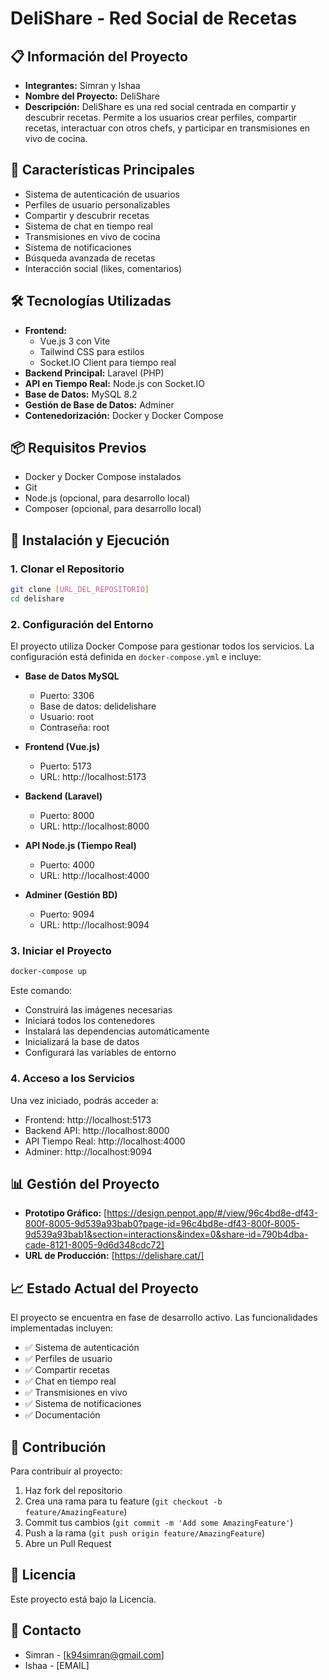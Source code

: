 # DeliShare - Red Social de Recetas

## 📋 Información del Proyecto
* **Integrantes:** Simran y Ishaa
* **Nombre del Proyecto:** DeliShare
* **Descripción:** DeliShare es una red social centrada en compartir y descubrir recetas. Permite a los usuarios crear perfiles, compartir recetas, interactuar con otros chefs, y participar en transmisiones en vivo de cocina.

## 🚀 Características Principales
* Sistema de autenticación de usuarios
* Perfiles de usuario personalizables
* Compartir y descubrir recetas
* Sistema de chat en tiempo real
* Transmisiones en vivo de cocina
* Sistema de notificaciones
* Búsqueda avanzada de recetas
* Interacción social (likes, comentarios)

## 🛠️ Tecnologías Utilizadas
* **Frontend:** 
  * Vue.js 3 con Vite
  * Tailwind CSS para estilos
  * Socket.IO Client para tiempo real
* **Backend Principal:** Laravel (PHP)
* **API en Tiempo Real:** Node.js con Socket.IO
* **Base de Datos:** MySQL 8.2
* **Gestión de Base de Datos:** Adminer
* **Contenedorización:** Docker y Docker Compose

## 📦 Requisitos Previos
* Docker y Docker Compose instalados
* Git
* Node.js (opcional, para desarrollo local)
* Composer (opcional, para desarrollo local)

## 🚀 Instalación y Ejecución

### 1. Clonar el Repositorio
```bash
git clone [URL_DEL_REPOSITORIO]
cd delishare
```

### 2. Configuración del Entorno
El proyecto utiliza Docker Compose para gestionar todos los servicios. La configuración está definida en `docker-compose.yml` e incluye:

* **Base de Datos MySQL**
  * Puerto: 3306
  * Base de datos: delidelishare
  * Usuario: root
  * Contraseña: root

* **Frontend (Vue.js)**
  * Puerto: 5173
  * URL: http://localhost:5173

* **Backend (Laravel)**
  * Puerto: 8000
  * URL: http://localhost:8000

* **API Node.js (Tiempo Real)**
  * Puerto: 4000
  * URL: http://localhost:4000

* **Adminer (Gestión BD)**
  * Puerto: 9094
  * URL: http://localhost:9094

### 3. Iniciar el Proyecto
```bash
docker-compose up
```

Este comando:
* Construirá las imágenes necesarias
* Iniciará todos los contenedores
* Instalará las dependencias automáticamente
* Inicializará la base de datos
* Configurará las variables de entorno

### 4. Acceso a los Servicios
Una vez iniciado, podrás acceder a:
* Frontend: http://localhost:5173
* Backend API: http://localhost:8000
* API Tiempo Real: http://localhost:4000
* Adminer: http://localhost:9094

## 📊 Gestión del Proyecto
* **Prototipo Gráfico:** [https://design.penpot.app/#/view/96c4bd8e-df43-800f-8005-9d539a93bab0?page-id=96c4bd8e-df43-800f-8005-9d539a93bab1&section=interactions&index=0&share-id=790b4dba-cade-8121-8005-9d6d348cdc72]
* **URL de Producción:** [https://delishare.cat/]

## 📈 Estado Actual del Proyecto
El proyecto se encuentra en fase de desarrollo activo. Las funcionalidades implementadas incluyen:
* ✅ Sistema de autenticación
* ✅ Perfiles de usuario
* ✅ Compartir recetas
* ✅ Chat en tiempo real
* ✅ Transmisiones en vivo
* ✅ Sistema de notificaciones
* ✅ Documentación 

## 🤝 Contribución
Para contribuir al proyecto:
1. Haz fork del repositorio
2. Crea una rama para tu feature (`git checkout -b feature/AmazingFeature`)
3. Commit tus cambios (`git commit -m 'Add some AmazingFeature'`)
4. Push a la rama (`git push origin feature/AmazingFeature`)
5. Abre un Pull Request

## 📝 Licencia
Este proyecto está bajo la Licencia.

## 📧 Contacto
* Simran - [k94simran@gmail.com]
* Ishaa - [EMAIL]